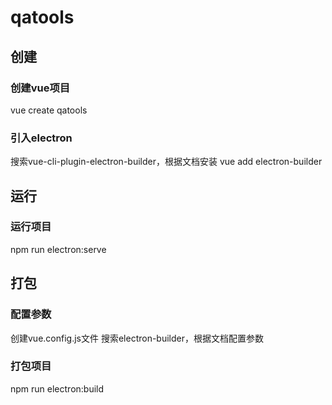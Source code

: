 # qatools

## 创建

### 创建vue项目
vue create qatools

### 引入electron
搜索vue-cli-plugin-electron-builder，根据文档安装
vue add electron-builder

## 运行

### 运行项目
npm run electron:serve

## 打包

### 配置参数
创建vue.config.js文件
搜索electron-builder，根据文档配置参数

### 打包项目
npm run electron:build


